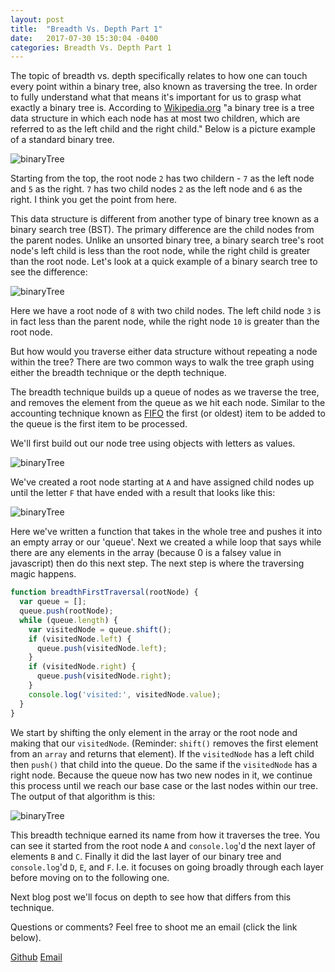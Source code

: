 ```yaml
---
layout: post
title:  "Breadth Vs. Depth Part 1"
date:   2017-07-30 15:30:04 -0400
categories: Breadth Vs. Depth Part 1
---
```


The topic of breadth vs. depth specifically relates to how one can touch every point within a binary tree, also known as traversing the tree. In order to fully understand what that means it's important for us to grasp what exactly a binary tree is. According to [Wikipedia.org](https://en.wikipedia.org/wiki/Binary_tree) "a binary tree is a tree data structure in which each node has at most two children, which are referred to as the left child and the right child." Below is a picture example of a standard binary tree.

![binaryTree](https://rweber87.github.io/log-a-blog/assets/post9/binaryTree.png)

Starting from the top, the root node `2` has two childern - `7` as the left node and `5` as the right. `7` has two child nodes `2` as the left node and `6` as the right. I think you get the point from here.

This data structure is different from another type of binary tree known as a binary search tree (BST). The primary difference are the child nodes from the parent nodes. Unlike an unsorted binary tree, a binary search tree's root node's left child is less than the root node, while the right child is greater than the root node. Let's look at a quick example of a binary search tree to see the difference: 

![binaryTree](https://rweber87.github.io/log-a-blog/assets/post9/binarySearchTree.png)

Here we have a root node of `8` with two child nodes. The left child node `3` is in fact less than the parent node, while the right node `10` is greater than the root node. 

But how would you traverse either data structure without repeating a node within the tree? There are two common ways to walk the tree graph using either the breadth technique or the depth technique.

The breadth technique builds up a queue of nodes as we traverse the tree, and removes the element from the queue as we hit each node. Similar to the accounting technique known as [FIFO](https://en.wikipedia.org/wiki/FIFO_(computing_and_electronics)) the first (or oldest) item to be added to the queue is the first item to be processed.

We'll first build out our node tree using objects with letters as values.

![binaryTree](https://rweber87.github.io/log-a-blog/assets/post9/nodeTree.png)

We've created a root node starting at `A` and have assigned child nodes up until the letter `F` that have ended with a result that looks like this:

![binaryTree](https://rweber87.github.io/log-a-blog/assets/post9/letterTree.png)

Here we've written a function that takes in the whole tree and pushes it into an empty array or our 'queue'. Next we created a while loop that says while there are any elements in the array (because 0 is a falsey value in javascript) then do this next step. The next step is where the traversing magic happens.

```javascript
function breadthFirstTraversal(rootNode) {
  var queue = [];
  queue.push(rootNode);
  while (queue.length) {
    var visitedNode = queue.shift();
    if (visitedNode.left) {
      queue.push(visitedNode.left);
    }
    if (visitedNode.right) {
      queue.push(visitedNode.right);
    }
    console.log('visited:', visitedNode.value);
  }
}
```

We start by shifting the only element in the array or the root node and making that our `visitedNode`. (Reminder: `shift()` removes the first element from an `array` and returns that element). If the `visitedNode` has a left child then `push()` that child into the queue. Do the same if the `visitedNode` has a right node. Because the queue now has two new nodes in it, we continue this process until we reach our base case or the last nodes within our tree. The output of that algorithm is this: 

![binaryTree](https://rweber87.github.io/log-a-blog/assets/post9/algorithmOutput.png)

This breadth technique earned its name from how it traverses the tree. You can see it started from the root node `A` and `console.log`'d the next layer of elements `B` and `C`. Finally it did the last layer of our binary tree and `console.log`'d `D`, `E`, and `F`. I.e. it focuses on going broadly through each layer before moving on to the following one.

Next blog post we'll focus on depth to see how that differs from this technique. 

Questions or comments? Feel free to shoot me an email (click the link below).

[Github](https://github.com/rweber87)
[Email](rob.weber87@gmail.com)

<!-- Mapping for links :D [jekyll-docs]: https://jekyllrb.com/docs/home
[jekyll-gh]:   https://github.com/jekyll/jekyll
[jekyll-talk]: https://talk.jekyllrb.com/
 -->